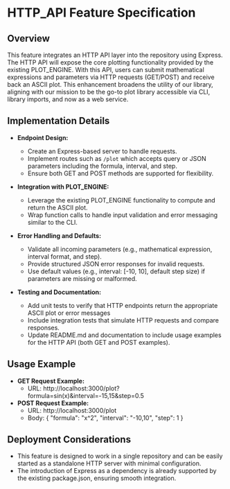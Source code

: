 # HTTP_API Feature Specification

## Overview
This feature integrates an HTTP API layer into the repository using Express. The HTTP API will expose the core plotting functionality provided by the existing PLOT_ENGINE. With this API, users can submit mathematical expressions and parameters via HTTP requests (GET/POST) and receive back an ASCII plot. This enhancement broadens the utility of our library, aligning with our mission to be the go-to plot library accessible via CLI, library imports, and now as a web service.

## Implementation Details
- **Endpoint Design:**
  - Create an Express-based server to handle requests.
  - Implement routes such as `/plot` which accepts query or JSON parameters including the formula, interval, and step.
  - Ensure both GET and POST methods are supported for flexibility.

- **Integration with PLOT_ENGINE:**
  - Leverage the existing PLOT_ENGINE functionality to compute and return the ASCII plot.
  - Wrap function calls to handle input validation and error messaging similar to the CLI.

- **Error Handling and Defaults:**
  - Validate all incoming parameters (e.g., mathematical expression, interval format, and step).
  - Provide structured JSON error responses for invalid requests.
  - Use default values (e.g., interval: [-10, 10], default step size) if parameters are missing or malformed.

- **Testing and Documentation:**
  - Add unit tests to verify that HTTP endpoints return the appropriate ASCII plot or error messages
  - Include integration tests that simulate HTTP requests and compare responses.
  - Update README.md and documentation to include usage examples for the HTTP API (both GET and POST examples).

## Usage Example
- **GET Request Example:**
  - URL: http://localhost:3000/plot?formula=sin(x)&interval=-15,15&step=0.5
- **POST Request Example:**
  - URL: http://localhost:3000/plot
  - Body: { "formula": "x^2", "interval": "-10,10", "step": 1 }

## Deployment Considerations
- This feature is designed to work in a single repository and can be easily started as a standalone HTTP server with minimal configuration.
- The introduction of Express as a dependency is already supported by the existing package.json, ensuring smooth integration.

